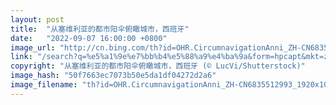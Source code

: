 ```yaml
---
layout: post
title:  "从塞维利亚的都市阳伞俯瞰城市，西班牙"
date:   "2022-09-07 16:00:00 +0800"
image_url: "http://cn.bing.com/th?id=OHR.CircumnavigationAnni_ZH-CN6835512993_1920x1080.jpg&rf=LaDigue_1920x1080.jpg&pid=hp"
link: "/search?q=%e5%a1%9e%e7%bb%b4%e5%88%a9%e4%ba%9a&form=hpcapt&mkt=zh-cn"
copyright: "从塞维利亚的都市阳伞俯瞰城市，西班牙 (© LucVi/Shutterstock)"
image_hash: "50f7663ec7073b50e5da1df04272d2a6"
image_filename: "th?id=OHR.CircumnavigationAnni_ZH-CN6835512993_1920x1080.jpg&rf=LaDigue_1920x1080.jpg&pid=hp"
---
```

